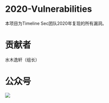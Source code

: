 # 2020-Vulnerabilities
本项目为Timeline Sec团队2020年复现的所有漏洞。

# 贡献者
水木逸轩（组长）

# 公众号
![](https://cdn.jsdelivr.net/gh/filess/img17@main/2021/01/03/1609670087418-db73d665-2747-49a4-9a66-703500149c23.png)
